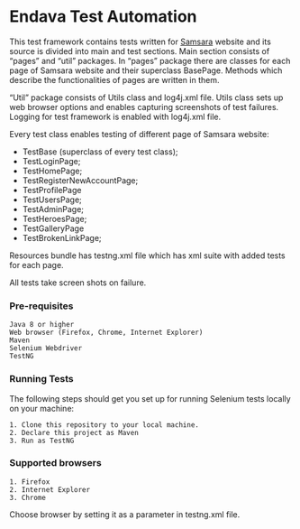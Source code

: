 # Endava Test Automation

This test framework contains tests written for [Samsara](http://172.17.167.71:9010)  website and its source is divided into main and test sections. Main section consists of “pages” and “util” packages. In “pages” package there are classes for each page of Samsara website and their superclass BasePage. Methods which describe the functionalities of pages are written in them.

“Util” package consists of Utils class and log4j.xml file. Utils class sets up web browser options and enables capturing screenshots of test failures. Logging for test framework is enabled with log4j.xml file.

Every test class enables testing of different page of Samsara website:

   *	TestBase (superclass of every test class);
   *	TestLoginPage;
   *	TestHomePage;
   *	TestRegisterNewAccountPage;
   *  TestProfilePage
   *	TestUsersPage;
   *	TestAdminPage;
   *	TestHeroesPage;
   *	TestGalleryPage
   *	TestBrokenLinkPage;

Resources bundle has testng.xml file which has xml suite with added tests for each page.

All tests take screen shots on failure.

### Pre-requisites

    Java 8 or higher
    Web browser (Firefox, Chrome, Internet Explorer)
    Maven
    Selenium Webdriver
    TestNG

### Running Tests

The following steps should get you set up for running Selenium tests locally on your machine:

    1. Clone this repository to your local machine.
    2. Declare this project as Maven
    3. Run as TestNG

### Supported browsers

    1. Firefox
    2. Internet Explorer
    3. Chrome

Choose browser by setting it as a parameter in testng.xml file.

